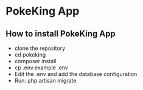# PokeKing App

## How to install PokeKing App

- clone the repository
- cd pokeking
- composer install
- cp .env.example .env
- Edit the .env and add the database configuration
- Run: php artisan migrate
